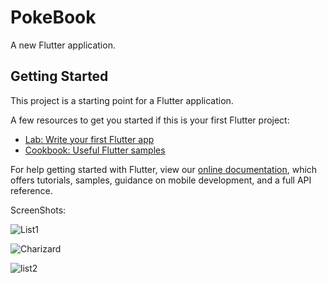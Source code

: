 # PokeBook

A new Flutter application.

## Getting Started

This project is a starting point for a Flutter application.

A few resources to get you started if this is your first Flutter project:

- [Lab: Write your first Flutter app](https://flutter.dev/docs/get-started/codelab)
- [Cookbook: Useful Flutter samples](https://flutter.dev/docs/cookbook)

For help getting started with Flutter, view our
[online documentation](https://flutter.dev/docs), which offers tutorials,
samples, guidance on mobile development, and a full API reference.

ScreenShots:

![List1](https://user-images.githubusercontent.com/53686487/93144831-8e743180-f708-11ea-90c3-5319764796ad.jpg)

![Charizard](https://user-images.githubusercontent.com/53686487/93144874-af3c8700-f708-11ea-93b0-8c87e72df61e.jpg)

![list2](https://user-images.githubusercontent.com/53686487/93144877-b1064a80-f708-11ea-83b9-c4d61f4ba5cb.jpg)
